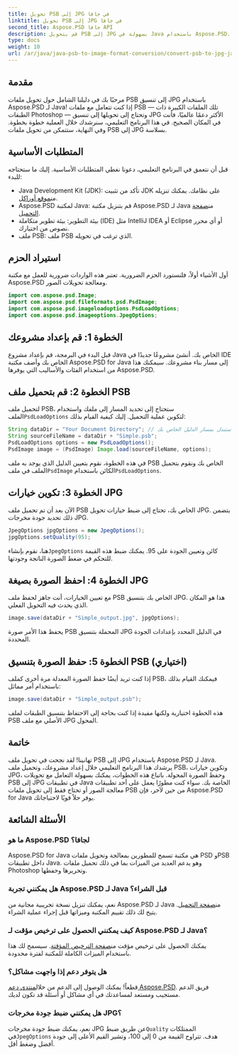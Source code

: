 ```yaml
---
title: تحويل PSB إلى JPG في جافا
linktitle: تحويل PSB إلى JPG في جافا
second_title: Aspose.PSD جافا API
description: قم بتحويل PSB إلى JPG بسهولة في Java باستخدام Aspose.PSD. اتبع دليلنا التفصيلي لتحويلات الصور بسلاسة. قم بتنزيل Aspose.PSD وجربه وقم بشرائه.
type: docs
weight: 10
url: /ar/java/java-psb-to-image-format-conversion/convert-psb-to-jpg-java/
---
```

## مقدمة
مرحبًا بك في دليلنا الشامل حول تحويل ملفات PSB إلى تنسيق JPG باستخدام Aspose.PSD لـ Java! إذا كنت تتعامل مع ملفات PSB — تلك الملفات الكبيرة ذات الطبقات Photoshop — وتحتاج إلى تحويلها إلى تنسيق JPG الأكثر دعمًا عالميًا، فأنت في المكان الصحيح. في هذا البرنامج التعليمي، سنرشدك خلال العملية خطوة بخطوة. وفي النهاية، ستتمكن من تحويل ملفات PSB إلى JPG بسلاسة.
## المتطلبات الأساسية
قبل أن نتعمق في البرنامج التعليمي، دعونا نغطي المتطلبات الأساسية. إليك ما ستحتاجه للبدء:
-  Java Development Kit (JDK): تأكد من تثبيت JDK على نظامك. يمكنك تنزيله من[موقع أوراكل](https://www.oracle.com/java/technologies/javase-downloads.html).
-  Aspose.PSD لمكتبة Java: قم بتنزيل مكتبة Aspose.PSD لـ Java من[صفحة التحميل](https://releases.aspose.com/psd/java/).
- بيئة التطوير: بيئة تطوير متكاملة (IDE) مثل IntelliJ IDEA أو Eclipse أو أي محرر نصوص من اختيارك.
- ملف PSB: ملف PSB الذي ترغب في تحويله.
## استيراد الحزم
أول الأشياء أولاً، فلنستورد الحزم الضرورية. تعتبر هذه الواردات ضرورية للعمل مع مكتبة Aspose.PSD ومعالجة تحويلات الصور.
```java
import com.aspose.psd.Image;
import com.aspose.psd.fileformats.psd.PsdImage;
import com.aspose.psd.imageloadoptions.PsdLoadOptions;
import com.aspose.psd.imageoptions.JpegOptions;
```
## الخطوة 1: قم بإعداد مشروعك
قبل البدء في البرمجة، قم بإعداد مشروع Java الخاص بك. أنشئ مشروعًا جديدًا في IDE الخاص بك وأضف مكتبة Aspose.PSD for Java إلى مسار بناء مشروعك. سيمكنك هذا من استخدام الفئات والأساليب التي يوفرها Aspose.PSD.
## الخطوة 2: قم بتحميل ملف PSB
 لتحميل ملف PSB، ستحتاج إلى تحديد المسار إلى ملفك واستخدام الملف`PsdLoadOptions` لتكوين عملية التحميل. إليك كيفية القيام بذلك:
```java
String dataDir = "Your Document Directory"; // استبدل بمسار الدليل الخاص بك
String sourceFileName = dataDir + "Simple.psb";
PsdLoadOptions options = new PsdLoadOptions();
PsdImage image = (PsdImage) Image.load(sourceFileName, options);
```
 في هذه الخطوة، نقوم بتعيين الدليل الذي يوجد به ملف PSB الخاص بك ونقوم بتحميل الملف في ملف`PsdImage` الكائن باستخدام`PsdLoadOptions`.
## الخطوة 3: تكوين خيارات JPG
الآن بعد أن تم تحميل ملف PSB الخاص بك، تحتاج إلى ضبط خيارات تحويل JPG. يتضمن ذلك تحديد جودة مخرجات JPG.
```java
JpegOptions jpgOptions = new JpegOptions();
jpgOptions.setQuality(95);
```
هنا، نقوم بإنشاء`JpegOptions` كائن وتعيين الجودة على 95. يمكنك ضبط هذه القيمة للتحكم في ضغط الصورة الناتجة وجودتها.
## الخطوة 4: احفظ الصورة بصيغة JPG
مع تعيين الخيارات، أنت جاهز لحفظ ملف PSB الخاص بك بتنسيق JPG. هذا هو المكان الذي يحدث فيه التحويل الفعلي.
```java
image.save(dataDir + "Simple_output.jpg", jpgOptions);
```
يحفظ هذا الأمر صورة PSB المحملة بتنسيق JPG في الدليل المحدد بإعدادات الجودة المحددة.
## الخطوة 5: حفظ الصورة بتنسيق PSB (اختياري)
إذا كنت تريد أيضًا حفظ الصورة المعدلة مرة أخرى كملف PSB، فيمكنك القيام بذلك باستخدام أمر مماثل:
```java
image.save(dataDir + "Simple_output.psb");
```
هذه الخطوة اختيارية ولكنها مفيدة إذا كنت بحاجة إلى الاحتفاظ بتنسيق الطبقات لملف PSB الأصلي مع ملف JPG المحول.
## خاتمة
تهانينا! لقد نجحت في تحويل ملف PSB إلى JPG باستخدام Aspose.PSD لـ Java. يرشدك هذا البرنامج التعليمي خلال إعداد مشروعك، وتحميل ملف PSB، وتكوين خيارات JPG، وحفظ الصورة المحولة. باتباع هذه الخطوات، يمكنك بسهولة التعامل مع تحويلات PSB إلى JPG في تطبيقات Java الخاصة بك.
سواء كنت مطورًا يعمل على أحد تطبيقات معالجة الصور أو تحتاج فقط إلى تحويل ملفات PSB من حين لآخر، فإن Aspose.PSD for Java يوفر حلاً قويًا لاحتياجاتك.
## الأسئلة الشائعة
### ما هو Aspose.PSD لجافا؟
Aspose.PSD for Java هي مكتبة تسمح للمطورين بمعالجة وتحويل ملفات PSD وPSB داخل تطبيقات Java. وهو يدعم العديد من الميزات بما في ذلك تحميل ملفات Photoshop وتحريرها وحفظها.
### هل يمكنني تجربة Aspose.PSD لـ Java قبل الشراء؟
 نعم، يمكنك تنزيل نسخة تجريبية مجانية من Aspose.PSD لـ Java من[صفحة التحميل](https://releases.aspose.com/). يتيح لك ذلك تقييم المكتبة وميزاتها قبل إجراء عملية الشراء.
### كيف يمكنني الحصول على ترخيص مؤقت لـ Aspose.PSD لـ Java؟
 يمكنك الحصول على ترخيص مؤقت من[صفحة الترخيص المؤقتة](https://purchase.aspose.com/temporary-license/). سيسمح لك هذا باستخدام الميزات الكاملة للمكتبة لفترة محدودة.
### هل يتوفر دعم إذا واجهت مشاكل؟
 قطعاً! يمكنك الوصول إلى الدعم من خلال[منتدى دعم Aspose.PSD](https://forum.aspose.com/c/psd/34). فريق الدعم مستجيب ومستعد لمساعدتك في أي مشاكل أو أسئلة قد تكون لديك.
### هل يمكنني ضبط جودة مخرجات JPG؟
 نعم، يمكنك ضبط جودة مخرجات JPG عن طريق ضبط`Quality` الممتلكات في`JpegOptions` هدف. تتراوح القيمة من 0 إلى 100، وتشير القيم الأعلى إلى جودة أفضل وضغط أقل.